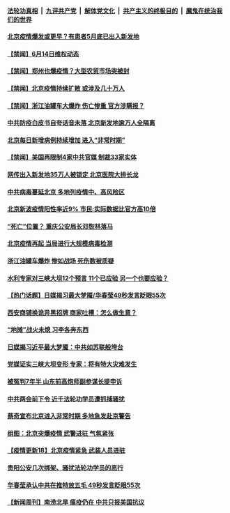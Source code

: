 ####  [法轮功真相](../../../../basic/blob/master/README.md?t=06150731) &nbsp;|&nbsp; [九评共产党](../../../../9ping.md/blob/master/README.md?t=06150731) &nbsp;|&nbsp; [解体党文化](../../../../jtdwh.md/blob/master/README.md?t=06150731)  &nbsp;|&nbsp; [共产主义的终极目的](../../../../gczydzjmd.md/blob/master/README.md?t=06150731) &nbsp;|&nbsp; [魔鬼在统治我们的世界](../../../../mgztzwmdsj.md/blob/master/README.md?t=06150731) 

#### [北京疫情爆发或更早？有患者5月底已出入新发地](../pages/prog204/a102871095.md?t=06150731) 

#### [【禁闻】6月14日维权动态](../pages/prog204/a102871145.md?t=06150731) 

#### [【禁闻】郑州也爆疫情？大型农贸市场突被封](../pages/prog204/a102871115.md?t=06150731) 

#### [【禁闻】北京疫情持续扩散 或涉及几十万人](../pages/prog204/a102871130.md?t=06150731) 

#### [【禁闻】浙江油罐车大爆炸 伤亡惨重 官方涉瞒报？](../pages/prog204/a102871112.md?t=06150731) 

#### [中共防疫白皮书自夸话音未落 北京新发地逾万人全隔离](../pages/prog204/a102871062.md?t=06150731) 

#### [北京每日新增病例持续增加 进入“非常时期”](../pages/prog204/a102871068.md?t=06150731) 

#### [【禁闻】美国再限制4家中共官媒 制裁33家实体](../pages/prog204/a102871056.md?t=06150731) 


#### [网传出入新发地35万人被锁定 北京医院大排长龙](../pages/prog204/a102871036.md?t=06150731) 

#### [中共病毒蔓延北京 多地列疫情中、高风险区](../pages/prog204/a102871032.md?t=06150731) 

#### [北京新波疫情阳性率近9%  市民:实际数据比官方高10倍](../pages/prog204/a102870992.md?t=06150731) 

#### [“死亡”位置？ 重庆公安局长邓恢林落马](../pages/prog204/a102870988.md?t=06150731) 

#### [北京疫情再起 当局进行大规模病毒检测](../pages/prog204/a102870981.md?t=06150731) 

#### [浙江油罐车爆炸 惨如战场 死伤数被质疑](../pages/prog204/a102870978.md?t=06150731) 

#### [水利专家对三峡大坝12个预言 11个已应验  另一个也要应验？](../pages/prog204/a102870936.md?t=06150731) 

#### [【热门话题】日媒揭习最大梦魇/华春莹49秒发言眨眼55次](../pages/prog204/a102870888.md?t=06150731) 

#### [西安商铺换诡异黑招牌 商家吐槽：怎么做生意？](../pages/prog204/a102870780.md?t=06150731) 

#### [“地摊”战火未熄 习李各奔东西](../pages/prog204/a102870781.md?t=06150731) 

#### [日媒揭习近平最大梦魇：中共如苏联般垮台](../pages/prog204/a102870761.md?t=06150731) 


#### [党媒证实三峡大坝变形 专家：将有特大灾难发生](../pages/prog204/a102870754.md?t=06150731) 

#### [被冤判7年半 山东前高炮师副参谋长提申诉](../pages/prog204/a102870742.md?t=06150731) 

#### [中共两会前下令 近千法轮功学员遭抓捕骚扰](../pages/prog204/a102870712.md?t=06150731) 

#### [蔡奇宣布北京进入非常时期 多地急发赴京警告](../pages/prog204/a102870674.md?t=06150731) 

#### [组图：北京突爆疫情 武警进驻 气氛紧张](../pages/prog204/a102870138.md?t=06150731) 

#### [【疫情更新18】北京疫情紧急 武装人员进驻](../pages/prog204/a102860375.md?t=06150731) 

#### [贵阳公安几次绑架、骚扰法轮功学员的恶行](../pages/prog204/a102869179.md?t=06150731) 

#### [华春莹承认中共在推特放五毛 49秒发言眨眼55次](../pages/prog204/a102870563.md?t=06150731) 

#### [【新闻周刊】南涝北旱 瘟疫仍在 中共只报美国抗议](../pages/prog204/a102870557.md?t=06150731) 

